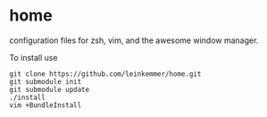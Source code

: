 home
====

configuration files for zsh, vim, and the awesome window manager.

To install use

	git clone https://github.com/leinkemmer/home.git
	git submodule init
	git submodule update
	./install
	vim +BundleInstall



